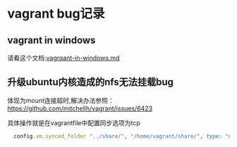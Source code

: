 # vagrant bug记录

## vagrant in windows

请看这个文档:[vagrqant-in-windows.md](vagrqant-in-windows.md)

## 升级ubuntu内核造成的nfs无法挂载bug
体现为mount连接超时,解决办法参照：<https://github.com/mitchellh/vagrant/issues/6423>

具体操作就是在vagrantfile中配置同步选项为tcp
```rb
  config.vm.synced_folder "../share/", "/home/vagrant/share/", type: "nfs",  nfs_udp: false
```
